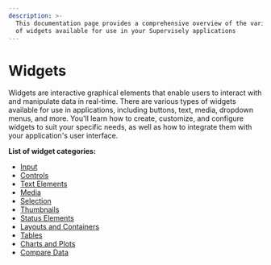 ```yaml
---
description: >-
  This documentation page provides a comprehensive overview of the various types
  of widgets available for use in your Supervisely applications
---
```


# Widgets

Widgets are interactive graphical elements that enable users to interact with and manipulate data in real-time. There are various types of widgets available for use in applications, including buttons, text, media, dropdown menus, and more. You'll learn how to create, customize, and configure widgets to suit your specific needs, as well as how to integrate them with your application's user interface.

**List of widget categories:**

* [Input](input/)
* [Controls](controls/)
* [Text Elements](text-elements/)
* [Media](media/)
* [Selection](selection/)
* [Thumbnails](thumbnails/)
* [Status Elements](status-elements/)
* [Layouts and Containers](layouts-and-containers/)
* [Tables](tables/)
* [Charts and Plots](charts-and-plots/)
* [Compare Data](compare-data/)
